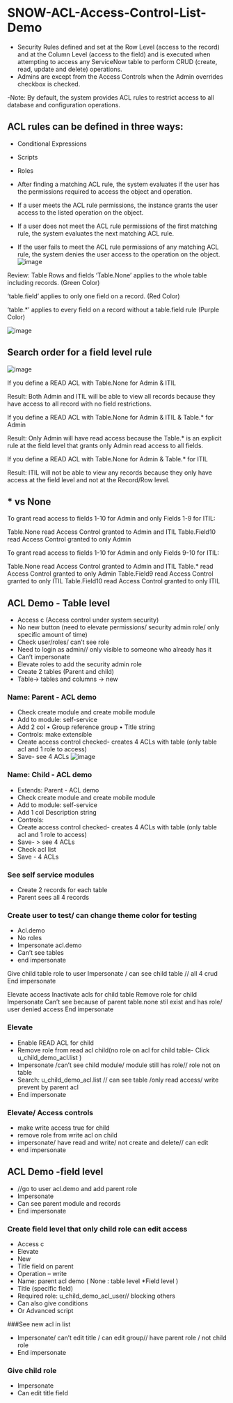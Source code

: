 # SNOW-ACL-Access-Control-List-Demo

- Security Rules defined and set at the Row Level (access to the record) and at the Column Level (access to the field) and is executed when attempting to access any ServiceNow table to perform CRUD (create, read, update and delete)  operations. 
- Admins are except from the Access Controls when the Admin overrides checkbox is checked.

-Note: By default, the system provides ACL rules to restrict access to all database and configuration operations. 

## ACL rules can be defined in three ways:
- Conditional Expressions
- Scripts
- Roles

- After finding a matching ACL rule, the system evaluates if the user has the permissions required to access the object and operation.
-  If a user meets the ACL rule permissions, the instance grants the user access to the listed operation on the object.
-   If a user does not meet the ACL rule permissions of the first matching rule, the system evaluates the next matching ACL rule. 
-   If the user fails to meet the ACL rule permissions of any matching ACL rule, the system denies the user access to the operation on the object. 
![image](https://user-images.githubusercontent.com/12488769/148687615-25af632f-543d-48b4-b5df-27879d28894f.png)

Review: Table Rows and fields
‘Table.None’ applies to the whole table including records. (Green Color)

‘table.field’ applies to only one field on a record. (Red Color)

‘table.*’ applies to every field on a record without a table.field rule (Purple Color)

![image](https://user-images.githubusercontent.com/12488769/148687643-8fb5e95d-00d5-4ba3-bff2-1f4dea787c14.png)

## Search order for a field level rule
![image](https://user-images.githubusercontent.com/12488769/148687664-5fb82608-1c59-465e-aceb-16138be76bcd.png)

If you define a READ ACL with Table.None for Admin & ITIL

Result: Both Admin and ITIL will be able to view all records because they have access to all record with no field restrictions.


If you define a READ ACL with Table.None for Admin & ITIL & Table.* for Admin

Result: Only Admin will have read access because the Table.* is an explicit rule at the field level that grants only Admin read access to all fields.


If you define a READ ACL with Table.None for Admin & Table.* for ITIL

Result: ITIL will not be able to view any records because they only have access at the field level and not at the Record/Row level.

## * vs None
To grant read access to fields 1-10 for Admin and only Fields 1-9 for ITIL:

Table.None read Access Control granted to Admin and ITIL
Table.Field10 read Access Control granted to only Admin



To grant read access to fields 1-10 for Admin and only Fields 9-10 for ITIL:

Table.None read Access Control granted to Admin and ITIL
Table.* read Access Control granted to only Admin
Table.Field9 read Access Control granted to only ITIL
Table.Field10 read Access Control granted to only ITIL


## ACL Demo - Table level 

- Access c (Access control under system security) 
- No new button (need to elevate permissions/ security admin role/ only specific amount of time) 
- Check user/roles/ can’t see role 
- Need to login as admin// only visible to someone who already has it 
- Can’t impersonate
-  Elevate roles to add the security admin role
-  Create 2 tables (Parent and child) 
- Table-> tables and columns -> new
 
 ### Name: Parent - ACL demo
-  Check create module and create mobile module 
- Add to module: self-service 
- Add 2 col 
• Group reference group 
• Title string 
- Controls: make extensible 
- Create access control checked- creates 4 ACLs with table (only table acl and 1 role to access) 
- Save- see 4 ACLs 
![image](https://user-images.githubusercontent.com/12488769/147889337-ff74cdf3-0c77-40ca-949c-4177402025cc.png)

### Name: Child - ACL demo
-  Extends: Parent - ACL demo 
- Check create module and create mobile module
-  Add to module: self-service 
- Add 1 col Description string 
- Controls: 
- Create access control checked- creates 4 ACLs with table (only table acl and 1 role to access) 
- Save- > see 4 ACLs 
- Check acl list 
- Save - 4 ACLs

### See self service modules 
- Create 2 records for each table 
- Parent sees all 4 records 

### Create user to test/ can change theme color for testing 
- Acl.demo 
- No roles 
- Impersonate acl.demo 
- Can’t see tables 
-  end impersonate 


Give child table role to user
 Impersonate / can see child table // all 4 crud
 End impersonate 

Elevate access 
Inactivate acls for child table
 Remove role for child
 Impersonate 
Can’t see because of parent table.none stil exist and has role/ user denied access
 End impersonate

 ### Elevate 
- Enable READ ACL for child
-  Remove role from read acl child(no role on acl for child table- Click u_child_demo_acl.list )
-  Impersonate /can’t see child module/ module still has role// role not on table 
- Search: u_child_demo_acl.list // can see table /only read access/ write prevent by parent acl 
- End impersonate

### Elevate/ Access controls
-  make write access true for child 
- remove role from write acl on child
-  impersonate/ have read and write/ not create and delete// can edit 
- end impersonate


## ACL Demo -field level 
- //go to user acl.demo and add parent role
-  Impersonate
-  Can see parent module and records 
- End impersonate

### Create field level that only child role can edit access 
- Access c 
- Elevate
-  New 
- Title field on parent 
- Operation – write 
- Name: parent acl demo ( None : table level *Field level ) 
- Title (specific field) 
- Required role: u_child_demo_acl_user// blocking others 
- Can also give conditions 
- Or Advanced script 

###See new acl in list 
- Impersonate/ can’t edit title / can edit group// have parent role / not child role 
- End impersonate 

### Give child role 
- Impersonate 
- Can edit title field
